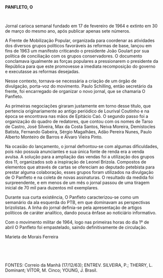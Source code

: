 **PANFLETO, O**

 

Jornal carioca semanal fundado em 17 de fevereiro de 1964 e extinto em
30 de março do mesmo ano, após publicar apenas sete números.

A Frente de Mobilização Popular, organizada para coordenar as atividades
dos diversos grupos políticos favoráveis às reformas de base, lançou em
fins de 1963 um manifesto criticando o presidente João Goulart por sua
política de conciliação com os grupos conservadores. O documento
conclamava igualmente as forças populares a pressionarem o presidente da
República para que este promovesse a imediata recomposição do governo e
executasse as reformas desejadas.

Nesse contexto, tornava-se necessária a criação de um órgão de
divulgação, porta-voz do movimento. Paulo Schilling, então secretário da
frente, foi encarregado de organizar o novo jornal, que se chamaria O
Panfleto.

As primeiras negociações giraram justamente em torno desse título, que
pertencia originariamente ao antigo periódico de Lourival Coutinho e na
época se encontrava nas mãos de Epitácio Caó. O segundo passo foi a
organização do quadro de redatores, que contou com os nomes de Tarso de
Castro, José Silveira, Max da Costa Santos, Neiva Moreira, Demístocles
Batista, Fernando Gabeira, Sérgio Magalhães, Adão Pereira Nunes, Paulo
Alberto Monteiro de Barros e Álvaro Vieira Pinto.

Na ocasião do lançamento, o jornal defrontou-se com algumas
dificuldades, pois não possuía anunciantes e sua única fonte de renda
era a venda avulsa. A solução para a ampliação das vendas foi a
utilização dos grupos dos 11, organizados sob a inspiração de Leonel
Brizola. Compostos de elementos que através de cartas se ofereciam ao
deputado petebista para prestar alguma colaboração, esses grupos foram
utilizados na divulgação de O Panfleto e na coleta de novas assinaturas.
O resultado da medida foi surpreendente, e em menos de um mês o jornal
passou de uma tiragem inicial de 70 mil para duzentos mil exemplares.

Durante sua curta existência, O Panfleto caracterizou-se como um
semanário da ala esquerda do PTB, em que dominavam as perspectivas
brizolistas. A linha do jornal definia-se pela apresentação de artigos
políticos de caráter analítico, dando pouca ênfase ao noticiário
informativo.

Com o movimento militar de 1964, logo nas primeiras horas do dia 1º de
abril O Panfleto foi empastelado, saindo definitivamente de circulação.

Marieta de Morais Ferreira

 

 

FONTES: Correio da Manhã (17/12/63); ENTREV. SILVEIRA, P.; THERRY, L.
Dominant; VÍTOR, M. Cinco; YOUNG, J. Brasil.

 
